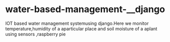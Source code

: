 # water-based-management-__django
IOT based water management systemusing django.Here we monitor temperature,humidity of a aparticular place and soil moisture of a aplant using sensors ,raspberry pie
